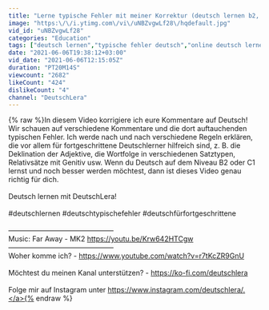 ```yaml
---
title: "Lerne typische Fehler mit meiner Korrektur (deutsch lernen b2, c1)"
image: "https:\/\/i.ytimg.com\/vi\/uNBZvgwLf28\/hqdefault.jpg"
vid_id: "uNBZvgwLf28"
categories: "Education"
tags: ["deutsch lernen","typische fehler deutsch","online deutsch lernen"]
date: "2021-06-06T19:38:12+03:00"
vid_date: "2021-06-06T12:15:05Z"
duration: "PT20M14S"
viewcount: "2682"
likeCount: "424"
dislikeCount: "4"
channel: "DeutschLera"
---
```

{% raw %}In diesem Video korrigiere ich eure Kommentare auf Deutsch! Wir schauen auf verschiedene Kommentare und die dort auftauchenden typischen Fehler. Ich werde nach und nach verschiedene Regeln erklären, die vor allem für fortgeschrittene Deutschlerner hilfreich sind, z. B. die Deklination der Adjektive, die Wortfolge in verschiedenen Satztypen, Relativsätze mit Genitiv usw. Wenn du Deutsch auf dem Niveau B2 oder C1 lernst und noch besser werden möchtest, dann ist dieses Video genau richtig für dich. <br /><br />Deutsch lernen mit DeutschLera!<br /><br />#deutschlernen #deutschtypischefehler #deutschfürfortgeschrittene<br /><br />––––––––––––––––––––––––––––––<br />Music: Far Away - MK2 <a rel="nofollow" target="blank" href="https://youtu.be/Krw642HTCgw">https://youtu.be/Krw642HTCgw</a><br />––––––––––––––––––––––––––––––<br />Woher komme ich? - <a rel="nofollow" target="blank" href="https://www.youtube.com/watch?v=r7tKcZR9GnU">https://www.youtube.com/watch?v=r7tKcZR9GnU</a><br /><br />Möchtest du meinen Kanal unterstützen? - <a rel="nofollow" target="blank" href="https://ko-fi.com/deutschlera">https://ko-fi.com/deutschlera</a><br /><br />Folge mir auf Instagram unter <a rel="nofollow" target="blank" href="https://www.instagram.com/deutschlera/.">https://www.instagram.com/deutschlera/.</a>{% endraw %}
